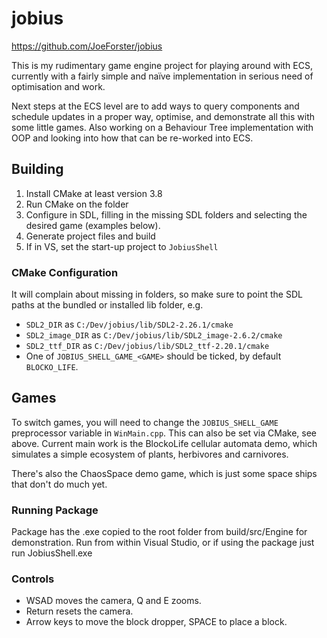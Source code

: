 # jobius

https://github.com/JoeForster/jobius

This is my rudimentary game engine project for playing around with ECS, currently with a fairly simple and naïve implementation in serious need of optimisation and work.

Next steps at the ECS level are to add ways to query components and schedule updates in a proper way, optimise, and demonstrate all this with some little games. Also working on a Behaviour Tree implementation with OOP and looking into how that can be re-worked into ECS.

## Building

1. Install CMake at least version 3.8
2. Run CMake on the folder
3. Configure in SDL, filling in the missing SDL folders and selecting the desired game (examples below).
4. Generate project files and build
5. If in VS, set the start-up project to `JobiusShell`

### CMake Configuration

It will complain about missing in folders, so make sure to point the SDL paths at the bundled or installed lib folder, e.g.

- `SDL2_DIR` as `C:/Dev/jobius/lib/SDL2-2.26.1/cmake`
- `SDL2_image_DIR` as `C:/Dev/jobius/lib/SDL2_image-2.6.2/cmake`
- `SDL2_ttf_DIR` as `C:/Dev/jobius/lib/SDL2_ttf-2.20.1/cmake`
- One of `JOBIUS_SHELL_GAME_<GAME>` should be ticked, by default `BLOCKO_LIFE`.

## Games

To switch games, you will need to change the `JOBIUS_SHELL_GAME` preprocessor variable in `WinMain.cpp`. This can also be set via CMake, see above.
Current main work is the BlockoLife cellular automata demo, which simulates a simple ecosystem of plants, herbivores and carnivores.

There's also the ChaosSpace demo game, which is just some space ships that don't do much yet.

### Running Package

Package has the .exe copied to the root folder from build/src/Engine for demonstration.
Run from within Visual Studio, or if using the package just run JobiusShell.exe

### Controls

- WSAD moves the camera, Q and E zooms.
- Return resets the camera.
- Arrow keys to move the block dropper, SPACE to place a block.